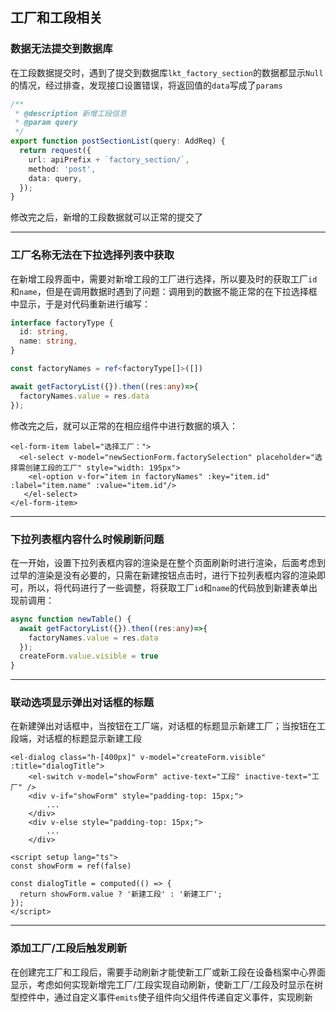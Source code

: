 ## 工厂和工段相关

### 数据无法提交到数据库

在工段数据提交时，遇到了提交到数据库`lkt_factory_section`的数据都显示`Null`的情况，经过排查，发现接口设置错误，将返回值的`data`写成了`params`

```ts
/**
 * @description 新增工段信息
 * @param query
 */
export function postSectionList(query: AddReq) {
  return request({
    url: apiPrefix + `factory_section/`,
    method: 'post',
    data: query,
  });
}
```

修改完之后，新增的工段数据就可以正常的提交了

***

### 工厂名称无法在下拉选择列表中获取

在新增工段界面中，需要对新增工段的工厂进行选择，所以要及时的获取工厂`id`和`name`，但是在调用数据时遇到了问题：调用到的数据不能正常的在下拉选择框中显示，于是对代码重新进行编写：

```ts
interface factoryType {
  id: string,
  name: string,
}

const factoryNames = ref<factoryType[]>([])

await getFactoryList({}).then((res:any)=>{
  factoryNames.value = res.data
});
```

修改完之后，就可以正常的在相应组件中进行数据的填入：

```vue
<el-form-item label="选择工厂：">
  <el-select v-model="newSectionForm.factorySelection" placeholder="选择需创建工段的工厂" style="width: 195px">
    <el-option v-for="item in factoryNames" :key="item.id" :label="item.name" :value="item.id"/>
   </el-select>
</el-form-item>
```

***

### 下拉列表框内容什么时候刷新问题

在一开始，设置下拉列表框内容的渲染是在整个页面刷新时进行渲染，后面考虑到过早的渲染是没有必要的，只需在新建按钮点击时，进行下拉列表框内容的渲染即可，所以，将代码进行了一些调整，将获取工厂`id`和`name`的代码放到新建表单出现前调用：

```ts
async function newTable() {
  await getFactoryList({}).then((res:any)=>{
    factoryNames.value = res.data
  });
  createForm.value.visible = true
}
```

***

### 联动选项显示弹出对话框的标题

在新建弹出对话框中，当按钮在工厂端，对话框的标题显示新建工厂；当按钮在工段端，对话框的标题显示新建工段

```vue
<el-dialog class="h-[400px]" v-model="createForm.visible" :title="dialogTitle">
    <el-switch v-model="showForm" active-text="工段" inactive-text="工厂" />
    <div v-if="showForm" style="padding-top: 15px;">
        ...
    </div>
    <div v-else style="padding-top: 15px;">
        ...
    </div>

<script setup lang="ts">
const showForm = ref(false)

const dialogTitle = computed(() => {
  return showForm.value ? '新建工段' : '新建工厂';
});
</script>
```

***

### 添加工厂/工段后触发刷新

在创建完工厂和工段后，需要手动刷新才能使新工厂或新工段在设备档案中心界面显示，考虑如何实现新增完工厂/工段实现自动刷新，使新工厂/工段及时显示在树型控件中，通过自定义事件`emits`使子组件向父组件传递自定义事件，实现刷新